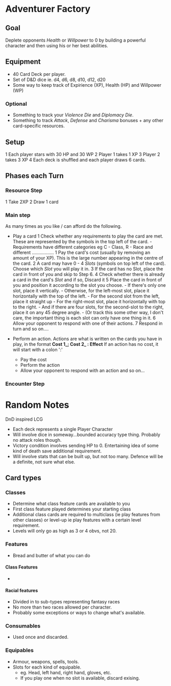 # Adventurer Factory

## Goal
Deplete opponents _Health_ or _Willpower_ to 0 by building a powerful character and then using his or her best abilities.

## Equipment

- 40 Card Deck per player.
- Set of D&D dice ie. d4, d6, d8, d10, d12, d20
- Some way to keep track of Expirience (XP), Health (HP) and Willpower (WP)
### Optional
- Something to track your _Violence Die_ and _Diplomacy Die_.
- Something to track _Attack_, _Defense_ and _Charisma_ bonuses + any other card-specific resources.

## Setup
1 Each player stars with 30 HP and 30 WP
2 Player 1 takes 1 XP
3 Player 2 takes 3 XP
4 Each deck is shuffled and each player draws 6 cards.

## Phases each Turn
### Resource Step
1 Take 2XP
2 Draw 1 card

### Main step
As many times as you like / can afford do the following.
- Play a card
    1 Check whether any requirements to play the card are met.  These are represented by the symbols in the top left of the card.
        - Requirements have different categories eg C - Class, R - Race and different 
        .................
    1 Pay the card's cost (usually by removing an amount of your XP).  This is the large number appearing in the centre of the card. 
    2 A card may have 0 - 4 _Slots_ (symbols on top left of the card). Choose which _Slot_ you will play it in.
    3 If the card has no Slot, place the card in front of you and skip to Step 6.
    4 Check whether there is already a card in the card's _Slot_ and if so, Discard it
    5 Place the card in front of you and position it according to the slot you choose.
        - If there's only one slot, place it vertically.
        - Otherwise, for the left-most slot, place it horizontally with the top of the left.
        - For the second slot from the left, place it straight up
        - For the right-most slot, place it horizontally with top to the right.
        - And if there are four slots, for the second-slot to the right, place it on any 45 degree angle.
        - (Or track this some other way, I don't care, the important thing is each slot can only have one thing in it.
    6 Allow your opponent to respond with one of their actions.
    7 Respond in turn and so on....

- Perform an action.
    Actions are what is written on the cards you have in play, in the format **Cost 1_; Cost 2_ : Effect**
    If an action has no cost, it will start with a colon ':'
    - Pay the cost
    - Perform the action
    - Allow your opponent to respond with an action and so on...

### Encounter Step


# Random Notes
DnD inspired LCG

- Each deck represents a single Player Character
- Will involve dice in someway...bounded accuracy type thing.  Probably no attack roles though.
- Victory condition involves sending HP to 0.  Entertaining idea of some kind of death save additional requirement.
- Will involve stats that can be built up, but not too many.  Defence will be a definite, not sure what else.

## Card types
### Classes
- Determine what class feature cards are available to you
- First class feature played determines your starting class
- Additional class cards are required to multiclass (ie play features from other classes) or level-up ie play features with a certain level requirement.
- Levels will only go as high as 3 or 4 obvs, not 20.
### Features
- Bread and butter of what you can do
#### Class Features
- 
#### Racial features
- Divided in to sub-types representing fantasy races
- No more than two races allowed per character.
- Probably some exceptions or ways to change what's available.
### Consumables
- Used once and discarded.
### Equipables
- Armour, weapons, spells, tools.
- Slots for each kind of equipable.
    - eg. Head, left hand, right hand, gloves, etc.
    - If you play one when no slot is available, discard exising.
